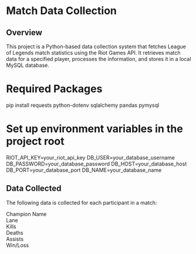# Match Data Collection 

## Overview

This project is a Python-based data collection system that fetches League of Legends match statistics using the Riot Games API. It retrieves match data for a specified player, processes the information, and stores it in a local MySQL database.

# Required Packages
pip install requests python-dotenv sqlalchemy pandas pymysql

# Set up environment variables in the project root
RIOT_API_KEY=your_riot_api_key
DB_USER=your_database_username
DB_PASSWORD=your_database_password
DB_HOST=your_database_host
DB_PORT=your_database_port
DB_NAME=your_database_name

## Data Collected 
The following data is collected for each participant in a match:

Champion Name\
Lane\
Kills\
Deaths\
Assists\
Win/Loss
